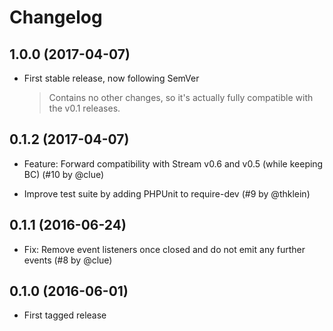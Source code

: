 # Changelog

## 1.0.0 (2017-04-07)

*   First stable release, now following SemVer

    > Contains no other changes, so it's actually fully compatible with the v0.1 releases.

## 0.1.2 (2017-04-07)

*   Feature: Forward compatibility with Stream v0.6 and v0.5 (while keeping BC)
    (#10 by @clue)

*   Improve test suite by adding PHPUnit to require-dev
    (#9 by @thklein)

## 0.1.1 (2016-06-24)

*   Fix: Remove event listeners once closed and do not emit any further events
    (#8 by @clue)

## 0.1.0 (2016-06-01)

*   First tagged release
